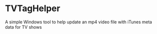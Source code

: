 TVTagHelper
===========

A simple Windows tool to help update an mp4 video file with iTunes meta data for TV shows
